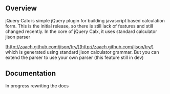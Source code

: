 ## Overview 
jQuery Calx is simple jQuery plugin for building javascript based calculation form. This is the initial release, so there is still lack of features and still changed recently. In the core of jQuery Calx, it uses standard calculator jison parser

[http://zaach.github.com/jison/try/](http://zaach.github.com/jison/try/) which is generated using standard jison calculator grammar. But you can extend the parser to use your own parser (this feature still in dev)

## Documentation 
In progress rewriting the docs
